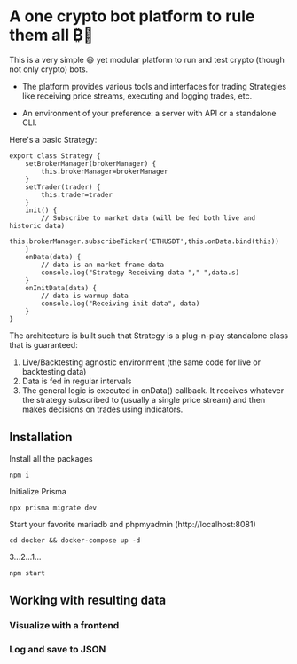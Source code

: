 # A one crypto bot platform to rule them all ₿👋

This is a very simple :smiley: yet modular platform to run and test crypto (though not only crypto) bots.

* The platform provides various tools and interfaces for trading Strategies like receiving price streams, executing and logging trades, etc.

* An environment of your preference: a server with API or a standalone CLI.

Here's a basic Strategy:
~~~
export class Strategy {
    setBrokerManager(brokerManager) {
        this.brokerManager=brokerManager
    }
    setTrader(trader) {
        this.trader=trader
    }
    init() {
        // Subscribe to market data (will be fed both live and historic data)
        this.brokerManager.subscribeTicker('ETHUSDT',this.onData.bind(this))
    }
    onData(data) {
        // data is an market frame data 
        console.log("Strategy Receiving data "," ",data.s)
    }
    onInitData(data) {
        // data is warmup data
        console.log("Receiving init data", data)
    }
}
~~~

The architecture is built such that Strategy is a plug-n-play standalone class that is guaranteed:
1) Live/Backtesting agnostic environment (the same code for live or backtesting data)
2) Data is fed in regular intervals
3) The general logic is executed in onData() callback. It receives whatever the strategy subscribed to (usually a single price stream) and then makes decisions on trades using indicators.

## Installation
Install all the packages
~~~
npm i
~~~

Initialize Prisma
~~~
npx prisma migrate dev
~~~

Start your favorite mariadb and phpmyadmin (http://localhost:8081)
~~~
cd docker && docker-compose up -d
~~~

3...2...1...
~~~
npm start
~~~

## Working with resulting data
### Visualize with a frontend
### Log and save to JSON